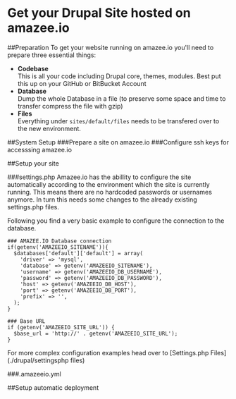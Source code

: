 # Get your Drupal Site hosted on amazee.io

##Preparation
To get your website running on amazee.io you'll need to prepare three essential things:
- **Codebase**  
This is all your code including Drupal core, themes, modules. Best put this up on your GitHub or BitBucket Account
- **Database**  
Dump the whole Database in a file (to preserve some space and time to transfer compress the file with gzip)
- **Files**  
Everything under `sites/default/files` needs to be transfered over to the new environment.

##System Setup
###Prepare a site on amazee.io
###Configure ssh keys for accesssing amazee.io

##Setup your site

###settings.php
Amazee.io has the abillity to configure the site automatically according to the environment which the site is currently running. This means there are no hardcoded passwords or usernames anymore. In turn this needs some changes to the already existing settings.php files. 

Following you find a very basic example to configure the connection to the database.

```
### AMAZEE.IO Database connection
if(getenv('AMAZEEIO_SITENAME')){
  $databases['default']['default'] = array(
    'driver' => 'mysql',
    'database' => getenv('AMAZEEIO_SITENAME'),
    'username' => getenv('AMAZEEIO_DB_USERNAME'),
    'password' => getenv('AMAZEEIO_DB_PASSWORD'),
    'host' => getenv('AMAZEEIO_DB_HOST'),
    'port' => getenv('AMAZEEIO_DB_PORT'),
    'prefix' => '',
  );
}

### Base URL
if (getenv('AMAZEEIO_SITE_URL')) {
  $base_url = 'http://' . getenv('AMAZEEIO_SITE_URL');
}
```

For more complex configuration examples head over to [Settings.php Files](./drupal/settingsphp
files)



###.amazeeio.yml


##Setup automatic deployment